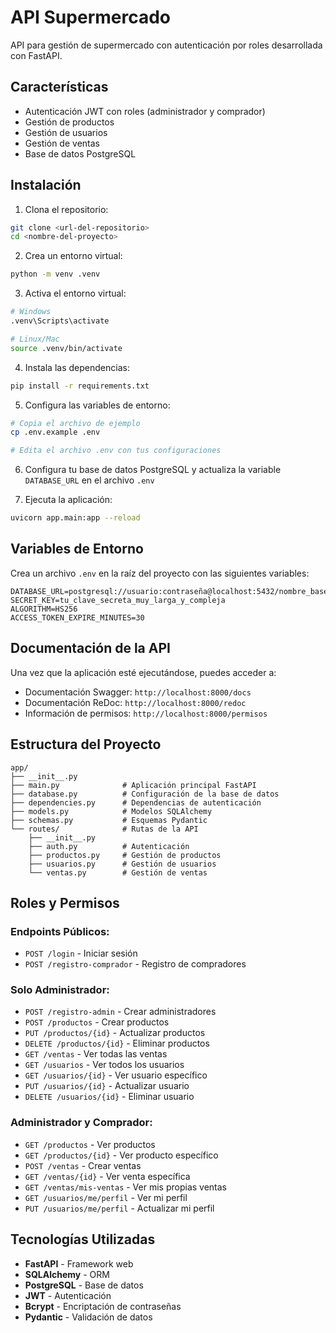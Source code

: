 # API Supermercado

API para gestión de supermercado con autenticación por roles desarrollada con FastAPI.

## Características

- Autenticación JWT con roles (administrador y comprador)
- Gestión de productos
- Gestión de usuarios
- Gestión de ventas
- Base de datos PostgreSQL

## Instalación

1. Clona el repositorio:

```bash
git clone <url-del-repositorio>
cd <nombre-del-proyecto>
```

2. Crea un entorno virtual:

```bash
python -m venv .venv
```

3. Activa el entorno virtual:

```bash
# Windows
.venv\Scripts\activate

# Linux/Mac
source .venv/bin/activate
```

4. Instala las dependencias:

```bash
pip install -r requirements.txt
```

5. Configura las variables de entorno:

```bash
# Copia el archivo de ejemplo
cp .env.example .env

# Edita el archivo .env con tus configuraciones
```

6. Configura tu base de datos PostgreSQL y actualiza la variable `DATABASE_URL` en el archivo `.env`

7. Ejecuta la aplicación:

```bash
uvicorn app.main:app --reload
```

## Variables de Entorno

Crea un archivo `.env` en la raíz del proyecto con las siguientes variables:

```env
DATABASE_URL=postgresql://usuario:contraseña@localhost:5432/nombre_base_datos
SECRET_KEY=tu_clave_secreta_muy_larga_y_compleja
ALGORITHM=HS256
ACCESS_TOKEN_EXPIRE_MINUTES=30
```

## Documentación de la API

Una vez que la aplicación esté ejecutándose, puedes acceder a:

- Documentación Swagger: `http://localhost:8000/docs`
- Documentación ReDoc: `http://localhost:8000/redoc`
- Información de permisos: `http://localhost:8000/permisos`

## Estructura del Proyecto

```
app/
├── __init__.py
├── main.py              # Aplicación principal FastAPI
├── database.py          # Configuración de la base de datos
├── dependencies.py      # Dependencias de autenticación
├── models.py            # Modelos SQLAlchemy
├── schemas.py           # Esquemas Pydantic
└── routes/              # Rutas de la API
    ├── __init__.py
    ├── auth.py          # Autenticación
    ├── productos.py     # Gestión de productos
    ├── usuarios.py      # Gestión de usuarios
    └── ventas.py        # Gestión de ventas
```

## Roles y Permisos

### Endpoints Públicos:

- `POST /login` - Iniciar sesión
- `POST /registro-comprador` - Registro de compradores

### Solo Administrador:

- `POST /registro-admin` - Crear administradores
- `POST /productos` - Crear productos
- `PUT /productos/{id}` - Actualizar productos
- `DELETE /productos/{id}` - Eliminar productos
- `GET /ventas` - Ver todas las ventas
- `GET /usuarios` - Ver todos los usuarios
- `GET /usuarios/{id}` - Ver usuario específico
- `PUT /usuarios/{id}` - Actualizar usuario
- `DELETE /usuarios/{id}` - Eliminar usuario

### Administrador y Comprador:

- `GET /productos` - Ver productos
- `GET /productos/{id}` - Ver producto específico
- `POST /ventas` - Crear ventas
- `GET /ventas/{id}` - Ver venta específica
- `GET /ventas/mis-ventas` - Ver mis propias ventas
- `GET /usuarios/me/perfil` - Ver mi perfil
- `PUT /usuarios/me/perfil` - Actualizar mi perfil

## Tecnologías Utilizadas

- **FastAPI** - Framework web
- **SQLAlchemy** - ORM
- **PostgreSQL** - Base de datos
- **JWT** - Autenticación
- **Bcrypt** - Encriptación de contraseñas
- **Pydantic** - Validación de datos
